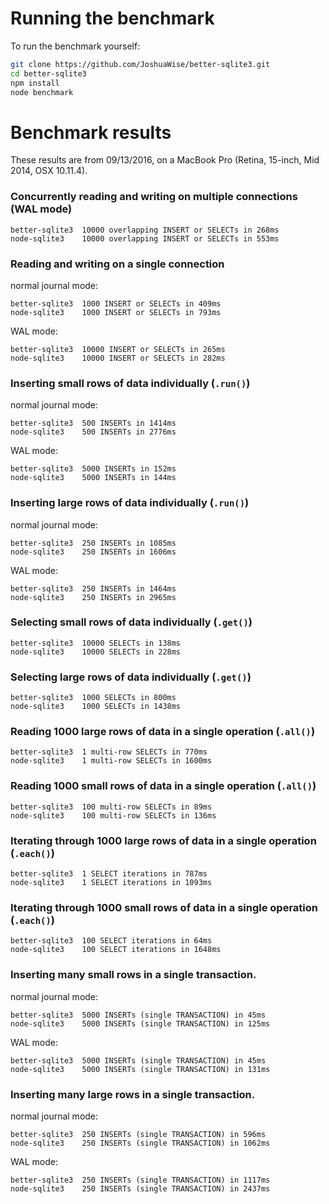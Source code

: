 # Running the benchmark

To run the benchmark yourself:
```bash
git clone https://github.com/JoshuaWise/better-sqlite3.git
cd better-sqlite3
npm install
node benchmark
```

# Benchmark results

These results are from 09/13/2016, on a MacBook Pro (Retina, 15-inch, Mid 2014, OSX 10.11.4).

### Concurrently reading and writing on multiple connections (WAL mode)
```
better-sqlite3	10000 overlapping INSERT or SELECTs in 268ms
node-sqlite3	10000 overlapping INSERT or SELECTs in 553ms
```

### Reading and writing on a single connection
normal journal mode:
```
better-sqlite3	1000 INSERT or SELECTs in 409ms
node-sqlite3	1000 INSERT or SELECTs in 793ms
```

WAL mode:
```
better-sqlite3	10000 INSERT or SELECTs in 265ms
node-sqlite3	10000 INSERT or SELECTs in 282ms
```

### Inserting small rows of data individually (`.run()`)
normal journal mode:
```
better-sqlite3	500 INSERTs in 1414ms
node-sqlite3	500 INSERTs in 2776ms
```

WAL mode:
```
better-sqlite3	5000 INSERTs in 152ms
node-sqlite3	5000 INSERTs in 144ms
```

### Inserting large rows of data individually (`.run()`)
normal journal mode:
```
better-sqlite3	250 INSERTs in 1085ms
node-sqlite3	250 INSERTs in 1606ms
```

WAL mode:
```
better-sqlite3	250 INSERTs in 1464ms
node-sqlite3	250 INSERTs in 2965ms
```

### Selecting small rows of data individually (`.get()`)
```
better-sqlite3	10000 SELECTs in 138ms
node-sqlite3	10000 SELECTs in 228ms
```

### Selecting large rows of data individually (`.get()`)
```
better-sqlite3	1000 SELECTs in 800ms
node-sqlite3	1000 SELECTs in 1438ms
```

### Reading 1000 large rows of data in a single operation (`.all()`)
```
better-sqlite3	1 multi-row SELECTs in 770ms
node-sqlite3	1 multi-row SELECTs in 1600ms
```

### Reading 1000 small rows of data in a single operation (`.all()`)
```
better-sqlite3	100 multi-row SELECTs in 89ms
node-sqlite3	100 multi-row SELECTs in 136ms
```

### Iterating through 1000 large rows of data in a single operation (`.each()`)
```
better-sqlite3	1 SELECT iterations in 787ms
node-sqlite3	1 SELECT iterations in 1093ms
```

### Iterating through 1000 small rows of data in a single operation (`.each()`)
```
better-sqlite3	100 SELECT iterations in 64ms
node-sqlite3	100 SELECT iterations in 1648ms
```

### Inserting many small rows in a single transaction.
normal journal mode:
```
better-sqlite3	5000 INSERTs (single TRANSACTION) in 45ms
node-sqlite3	5000 INSERTs (single TRANSACTION) in 125ms
```

WAL mode:
```
better-sqlite3	5000 INSERTs (single TRANSACTION) in 45ms
node-sqlite3	5000 INSERTs (single TRANSACTION) in 131ms
```

### Inserting many large rows in a single transaction.
normal journal mode:
```
better-sqlite3	250 INSERTs (single TRANSACTION) in 596ms
node-sqlite3	250 INSERTs (single TRANSACTION) in 1062ms
```

WAL mode:
```
better-sqlite3	250 INSERTs (single TRANSACTION) in 1117ms
node-sqlite3	250 INSERTs (single TRANSACTION) in 2437ms
```